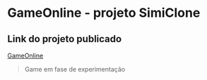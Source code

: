 # GameOnline - projeto SimiClone

## Link do projeto publicado

[GameOnline](http://gameonline-front.s3-website-us-east-1.amazonaws.com/)

> Game em fase de experimentação
